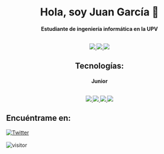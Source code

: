 <h1 align="center"> Hola, soy Juan García 👋
<h4 align="center"> Estudiante de ingeniería informática en la UPV
  <br>
  </br>
<p align="center">
  <a href="mailto:juan.garcia.anton@gmail.com" target="_blank">
    <img src="https://img.shields.io/badge/Juan_García-D14836?logo=gmail&logoColor=white&labelColor=D14836">
  </a>
  <a href="https://www.linkedin.com/in/juangarciatn" target="_blank">
    <img src="https://img.shields.io/badge/Juan_García-0077B5?logo=linkedin&logoColor=white&labelColor=0077B5">
  </a>
  <a href="https://stackoverflow.com/users/21257456/juan-garc%c3%ada" target="_blank">
    <img src="https://img.shields.io/badge/Juan_García-F58025?logo=stackoverflow&logoColor=white&labelColor=F58025">
  </a>
 </p>

<h2 align="center"> Tecnologías:
<h4 align="center"> Junior
  <br>
  </br>
<p align="center">
  <a href="https://matias.ma/nsfw/">
    <img src="https://img.shields.io/badge/Java-red?style=for-the-badge&logo=Java&logoColor=white">
    <img src="https://img.shields.io/badge/Git-F1502F?style=for-the-badge&logo=Git&logoColor=white">
    <img src="https://img.shields.io/badge/HTML5-orange?style=for-the-badge&logo=HTML5&logoColor=white">
    <img src="https://img.shields.io/badge/CSS3-blue?style=for-the-badge&logo=CSS3&logoColor=white">
  </a>
</p>

## Encuéntrame en:

[![Twitter](https://img.shields.io/badge/Twitter-@juangarciatn-1DA1F2?style=for-the-badge&logo=twitter&logoColor=white&labelColor=101010)](https://twitter.com/juangarciatn)
<br><br>
![visitor](https://visitor-badge.glitch.me/badge?page_id=juangarciatn.juangarciatn&left_color=gray&right_color=gray)
